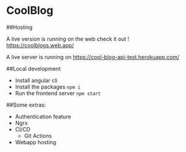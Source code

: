 # CoolBlog

##Hosting

A live version is running on the web check it out ! https://coolblogs.web.app/

A live server is running on https://cool-blog-api-test.herokuapp.com/

##Local development

- Install angular cli
- Install the packages `npm i`
- Run the frontend server `npm start`

##Some extras:

- Authentication feature
- Ngrx
- CI/CD
  - Git Actions
- Webapp hosting
